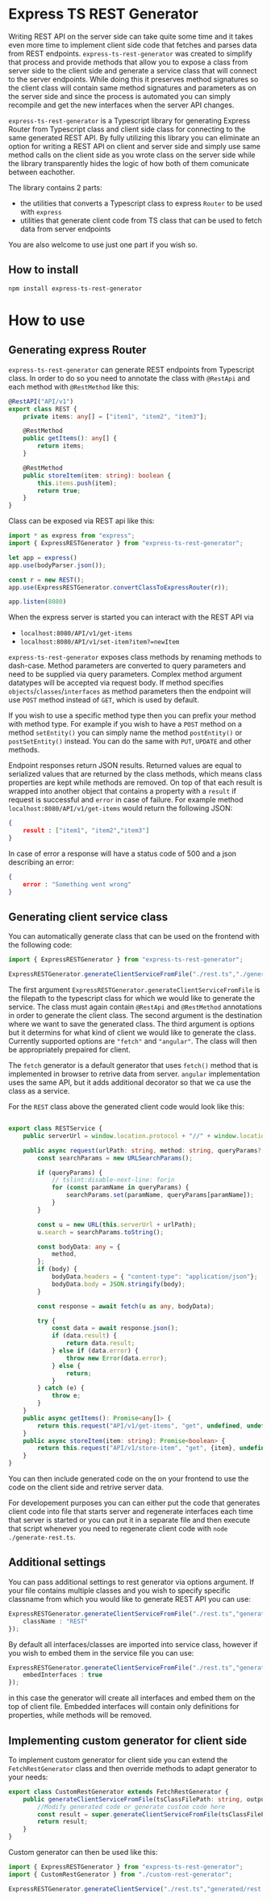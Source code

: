 # Express TS REST Generator

Writing REST API on the server side can take quite some time and it takes even more time to implement client side code that fetches and parses data from REST endpoints. `express-ts-rest-generator` was created to simplify that process and provide methods that allow you to expose a class from server side to the client side and generate a service class that will connect to the server endpoints. While doing this it preserves method signatures so the client class will contain same method signatures and parameters as on the server side and since the process is automated you can simply recompile and get the new interfaces when the server API changes.

`express-ts-rest-generator` is a Typescript library for generating Express Router from Typescript class and client side class for connecting to the same generated REST API. By fully utilizing this library you can eliminate an option for writing a REST API on client and server side and simply use same method calls on the client side as you wrote class on the server side while the library transparently hides the logic of how both of them comunicate between eachother. 

The library contains 2 parts:
* the utilities that converts a Typescript class to express `Router` to be used with `express`
* utilities that generate client code from TS class that can be used to fetch data from server endpoints

You are also welcome to use just one part if you wish so.

## How to install

```
npm install express-ts-rest-generator
```

# How to use

## Generating express Router

`express-ts-rest-generator` can generate REST endpoints from Typescript class. In order to do so you need to annotate the class with `@RestApi` and each method with `@RestMethod` like this:

```ts
@RestAPI("API/v1")
export class REST {
    private items: any[] = ["item1", "item2", "item3"];

    @RestMethod
    public getItems(): any[] {
        return items;
    }

    @RestMethod
    public storeItem(item: string): boolean {
        this.items.push(item);
        return true;
    }
}
```

Class can be exposed via REST api like this:

```ts
import * as express from "express";
import { ExpressRESTGenerator } from "express-ts-rest-generator";

let app = express()
app.use(bodyParser.json());

const r = new REST();
app.use(ExpressRESTGenerator.convertClassToExpressRouter(r));

app.listen(8080)
```

When the express server is started you can interact with the REST API via

* `localhost:8080/API/v1/get-items`
* `localhost:8080/API/v1/set-item?item?=newItem`

`express-ts-rest-generator` exposes class methods by renaming methods to dash-case. Method parameters are converted to query parameters and need to be supplied via query parameters. Complex method argument datatypes will be accepted via request body. If method specifies `objects`/`classes`/`interfaces` as method parameters then the endpoint will use `POST` method instead of `GET`, which is used by default.

If you wish to use a specific method type then you can prefix your method with method type. For example if you wish to have a `POST` method on a method `setEntity()` you can simply name the method `postEntity()` or `postSetEntity()` instead. You can do the same with `PUT`, `UPDATE` and other methods. 

Endpoint responses return JSON results. Returned values are equal to serialized  values that are returned by the class methods, which means class properties are kept while methods are removed. On top of that each result is wrapped into another object that contains a property with a `result` if request is successful and `error` in case of failure. For example method `localhost:8080/API/v1/get-items` would return the following JSON:

```json
{
    result : ["item1", "item2","item3"]
}
```

In case of error a response will have a status code of 500 and a json describing an error:

```json
{
    error : "Something went wrong"
}
```

## Generating client service class

You can automatically generate class that can be used on the frontend with the following code:

```ts
import { ExpressRESTGenerator } from "express-ts-rest-generator";

ExpressRESTGenerator.generateClientServiceFromFile("./rest.ts","./generated/rest.service.ts");

```

The first argument `ExpressRESTGenerator.generateClientServiceFromFile` is the filepath to the typescript class for which we would like to generate the service. The class must again contain `@RestApi` and `@RestMethod` annotations in order to generate the client class. The second argument is the destination where we want to save the generated class. The third argument is options but it determins for what kind of client we would like to generate the class. Currently supported options are `"fetch"` and `"angular"`. The class will then be appropriately prepaired for client. 

The `fetch` generator is a default generator that uses `fetch()` method that is implemented in browser to retrive data from server. `angular` implementation uses the same API, but it adds additional decorator so that we ca use the class as a service.

For the `REST` class above the generated client code would look like this:

```ts

export class RESTService {
	public serverUrl = window.location.protocol + "//" + window.location.host;

    public async request(urlPath: string, method: string, queryParams?: any, body?: any, headers?: any): Promise<any> {
        const searchParams = new URLSearchParams();

        if (queryParams) {
            // tslint:disable-next-line: forin
            for (const paramName in queryParams) {
                searchParams.set(paramName, queryParams[paramName]);
            }
        }

        const u = new URL(this.serverUrl + urlPath);
        u.search = searchParams.toString();

        const bodyData: any = {
            method,
        };
        if (body) {
            bodyData.headers = { "content-type": "application/json"};
            bodyData.body = JSON.stringify(body);
        }

        const response = await fetch(u as any, bodyData);

        try {
            const data = await response.json();
            if (data.result) {
                return data.result;
            } else if (data.error) {
                throw new Error(data.error);
            } else {
                return;
            }
        } catch (e) {
            throw e;
        }
    }
    public async getItems(): Promise<any[]> {
        return this.request("API/v1/get-items", "get", undefined, undefined);
    }
    public async storeItem(item: string): Promise<boolean> {
        return this.request("API/v1/store-item", "get", {item}, undefined);
    }
}

```

You can then include generated code on the on your frontend to use the code on the client side and retrive server data. 

For developement purposes you can can either put the code that generates client code into file that starts server and regenerate interfaces each time that server is started or you can put it in a separate file and then execute that script whenever you need to regenerate client code with `node ./generate-rest.ts`.

## Additional settings

You can pass additional settings to rest generator via options argument. If your file contains multiple classes and you wish to specify specific classname from which you would like to generate REST API you can use:

```ts
ExpressRESTGenerator.generateClientServiceFromFile("./rest.ts","generated/rest.service.ts","fetch",{
    className : "REST"
});
```

By default all interfaces/classes are imported into service class, however if you wish to embed them in the service file you can use:

```ts
ExpressRESTGenerator.generateClientServiceFromFile("./rest.ts","generated/rest.service.ts","fetch",{
    embedInterfaces : true
});
```

in this case the generator will create all interfaces and embed them on the top of client file. Embedded interfaces will contain only definitions for properties, while methods will be removed.

## Implementing custom generator for client side

To implement custom generator for client side you can extend the `FetchRestGenerator` class and then override methods to adapt generator to your needs: 

```ts
export class CustomRestGenerator extends FetchRestGenerator {
    public generateClientServiceFromFile(tsClassFilePath: string, outputFile: string, settings?: IClientGeneratorSettings): string  {
        //Modify generated code or generate custom code here
        const result = super.generateClientServiceFromFile(tsClassFilePath, outputFile, settings);
        return result;
    }
}
```

Custom generator can then be used like this:

```ts
import { ExpressRESTGenerator } from "express-ts-rest-generator";
import { CustomRestGenerator } from "./custom-rest-generator";

ExpressRESTGenerator.generateClientService("./rest.ts","generated/rest.service.ts", new CustomRestGenerator());
```